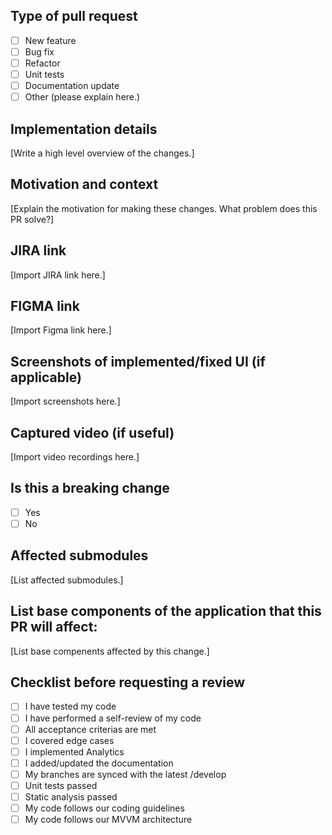## Type of pull request
- [ ] New feature
- [ ] Bug fix
- [ ] Refactor
- [ ] Unit tests
- [ ] Documentation update
- [ ] Other (please explain here.)

## Implementation details
[Write a high level overview of the changes.]

## Motivation and context
[Explain the motivation for making these changes. What problem does this PR solve?]

## JIRA link
[Import JIRA link here.]

## FIGMA link
[Import Figma link here.]

## Screenshots of implemented/fixed UI (if applicable)
[Import screenshots here.]

## Captured video (if useful)
[Import video recordings here.]

## Is this a breaking change
- [ ] Yes 
- [ ] No

## Affected submodules
[List affected submodules.]

## List base components of the application that this PR will affect:
[List base compenents affected by this change.]

## Checklist before requesting a review
- [ ] I have tested my code
- [ ] I have performed a self-review of my code
- [ ] All acceptance criterias are met
- [ ] I covered edge cases
- [ ] I implemented Analytics
- [ ] I added/updated the documentation
- [ ] My branches are synced with the latest /develop
- [ ] Unit tests passed
- [ ] Static analysis passed
- [ ] My code follows our coding guidelines
- [ ] My code follows our MVVM architecture
